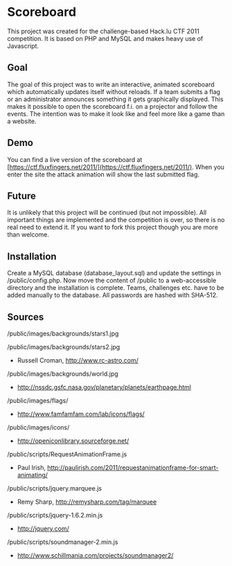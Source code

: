 # Scoreboard
This project was created for the challenge-based Hack.lu CTF 2011 competition. It is based on PHP and MySQL and makes heavy use of Javascript.

## Goal
The goal of this project was to write an interactive, animated scoreboard which automatically updates itself without reloads. If a team submits a flag or
an administrator announces something it gets graphically displayed. This makes it possible to open the scoreboard f.i. on a projector and follow the events.
The intention was to make it look like and feel more like a game than a website.

## Demo
You can find a live version of the scoreboard at [https://ctf.fluxfingers.net/2011/](https://ctf.fluxfingers.net/2011/). When you enter the site the attack animation will show the last submitted flag.

## Future
It is unlikely that this project will be continued (but not impossible). All important things are implemented and the competition is over, so there is no real
need to extend it. If you want to fork this project though you are more than welcome.

## Installation
Create a MySQL database (database_layout.sql) and update the settings in /public/config.php. Now move the content of /public to a web-accessible directory
and the installation is complete. Teams, challenges etc. have to be added manually to the database. All passwords are hashed with SHA-512.

## Sources
/public/images/backgrounds/stars1.jpg

/public/images/backgrounds/stars2.jpg

 - Russell Croman, http://www.rc-astro.com/


/public/images/backgrounds/world.jpg

 - http://nssdc.gsfc.nasa.gov/planetary/planets/earthpage.html


/public/images/flags/

 - http://www.famfamfam.com/lab/icons/flags/


/public/images/icons/

 - http://openiconlibrary.sourceforge.net/


/public/scripts/RequestAnimationFrame.js

 - Paul Irish, http://paulirish.com/2011/requestanimationframe-for-smart-animating/


/public/scripts/jquery.marquee.js

 - Remy Sharp, http://remysharp.com/tag/marquee


/public/scripts/jquery-1.6.2.min.js

 - http://jquery.com/


/public/scripts/soundmanager-2.min.js

 - http://www.schillmania.com/projects/soundmanager2/

